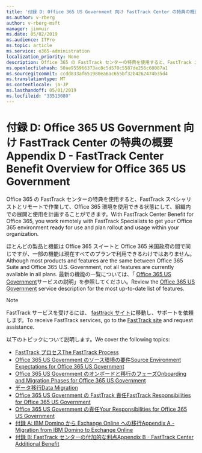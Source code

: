 ```yaml
---
title: '付録 D: Office 365 US Government 向け FastTrack Center の特典の概要'
ms.author: v-rberg
author: v-rberg-msft
manager: jimmuir
ms.date: 05/02/2019
ms.audience: ITPro
ms.topic: article
ms.service: o365-administration
localization_priority: None
description: Office 365 の FastTrack センターの特典を使用すると、FastTrack スペシャリストとリモートで作業して、Office 365 環境を使用できる状態にして、組織内での展開と使用を計画することができます。
ms.openlocfilehash: 50ae955966373ac8c5d570c5587de256c68087a1
ms.sourcegitcommit: ccdd833af651980ea6ac655bf32b4262474b35d4
ms.translationtype: MT
ms.contentlocale: ja-JP
ms.lasthandoff: 05/01/2019
ms.locfileid: "33513080"
---
```

# <a name="appendix-d---fasttrack-center-benefit-overview-for-office-365-us-government"></a><span data-ttu-id="7056f-103">付録 D: Office 365 US Government 向け FastTrack Center の特典の概要</span><span class="sxs-lookup"><span data-stu-id="7056f-103">Appendix D - FastTrack Center Benefit Overview for Office 365 US Government</span></span>

<span data-ttu-id="7056f-104">Office 365 の FastTrack センターの特典を使用すると、FastTrack スペシャリストとリモートで作業して、Office 365 環境を使用できる状態にして、組織内での展開と使用を計画することができます。</span><span class="sxs-lookup"><span data-stu-id="7056f-104">With FastTrack Center Benefit for Office 365, you work remotely with FastTrack Specialists to get your Office 365 environment ready for use and plan rollout and usage within your organization.</span></span> 
  
<span data-ttu-id="7056f-105">ほとんどの製品と機能は Office 365 スイートと Office 365 米国政府の間で同じですが、一部の機能は現在すべてのプランで利用できるわけではありません。</span><span class="sxs-lookup"><span data-stu-id="7056f-105">Although most products and features are the same between Office 365 Suite and Office 365 U.S. Government, not all features are currently available in all plans.</span></span> <span data-ttu-id="7056f-106">最新の機能の一覧については、「 [Office 365 US Government](https://aka.ms/aboutgovcloud)サービスの説明」を参照してください。</span><span class="sxs-lookup"><span data-stu-id="7056f-106">Review the [Office 365 US Government](https://aka.ms/aboutgovcloud) service description for the most up-to-date list of features.</span></span>

> [!NOTE]
> <span data-ttu-id="7056f-107">FastTrack サービスを受けるには、 [fasttrack サイト](https://go.microsoft.com/fwlink/?linkid=780698)に移動し、サポートを依頼します。</span><span class="sxs-lookup"><span data-stu-id="7056f-107">To receive FastTrack services, go to the [FastTrack site](https://go.microsoft.com/fwlink/?linkid=780698) and request assistance.</span></span>  

<span data-ttu-id="7056f-108">以下のトピックについて説明します。</span><span class="sxs-lookup"><span data-stu-id="7056f-108">We cover the following topics:</span></span>
- [<span data-ttu-id="7056f-109">FastTrack プロセス</span><span class="sxs-lookup"><span data-stu-id="7056f-109">The FastTrack Process</span></span>](O365-fasttrack-process.md) 
- [<span data-ttu-id="7056f-110">Office 365 US Government のソース環境の要件</span><span class="sxs-lookup"><span data-stu-id="7056f-110">Source Environment Expectations for Office 365 US Government</span></span>](US-Gov-appendix-source-environment-expectations.md)   
- [<span data-ttu-id="7056f-111">Office 365 US Government のオンボードと移行のフェーズ</span><span class="sxs-lookup"><span data-stu-id="7056f-111">Onboarding and Migration Phases for Office 365 US Government</span></span>](US-Gov-appendix-onboarding-and-migration.md)
- [<span data-ttu-id="7056f-112">データ移行</span><span class="sxs-lookup"><span data-stu-id="7056f-112">Data Migration</span></span>](O365-data-migration.md)    
- [<span data-ttu-id="7056f-113">Office 365 US Government の FastTrack 責任</span><span class="sxs-lookup"><span data-stu-id="7056f-113">FastTrack Responsibilities for Office 365 US Government</span></span>](US-Gov-appendix-fasttrack-responsibilities.md)   
- [<span data-ttu-id="7056f-114">Office 365 US Government の責任</span><span class="sxs-lookup"><span data-stu-id="7056f-114">Your Responsibilities for Office 365 US Government</span></span>](US-Gov-appendix-your-responsibilities.md) 
- [<span data-ttu-id="7056f-115">付録 A: IBM Domino から Exchange Online への移行</span><span class="sxs-lookup"><span data-stu-id="7056f-115">Appendix A - Migration from IBM Domino to Exchange Online</span></span>](O365-from-ibm-domino-to-exchange-online.md)   
- [<span data-ttu-id="7056f-116">付録 B: FastTrack センターの付加的な利点</span><span class="sxs-lookup"><span data-stu-id="7056f-116">Appendix B - FastTrack Center Additional Benefit</span></span>](O365-fasttrack-additional-benefits.md)


